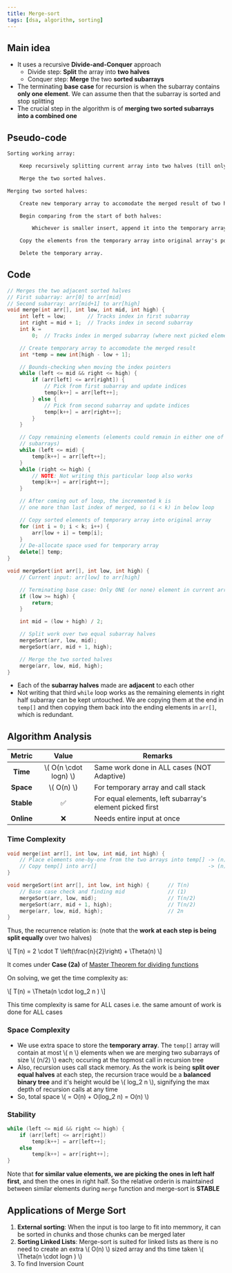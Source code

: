 ```yaml
---
title: Merge-sort
tags: [dsa, algorithm, sorting]
---
```


## Main idea

- It uses a recursive **Divide-and-Conquer** approach
  - Divide step: **Split** the array into **two halves**
  - Conquer step: **Merge** the two **sorted subarrays**
- The terminating **base case** for recursion is when the subarray contains **only one element**. We can assume then that the subarray is sorted and stop splitting
- The crucial step in the algorithm is of **merging two sorted subarrays into a combined one**

## Pseudo-code

```txt
Sorting working array:

    Keep recursively splitting current array into two halves (till only one element present).

    Merge the two sorted halves.

```

```txt
Merging two sorted halves:

    Create new temporary array to accomodate the merged result of two halves.

    Begin comparing from the start of both halves:

        Whichever is smaller insert, append it into the temporary array and update positions ahead.

    Copy the elements fron the temporary array into original array's postions.

    Delete the temporary array.

```

## Code

```cpp title="C++"
// Merges the two adjacent sorted halves
// First subarray: arr[0] to arr[mid]
// Second subarray: arr[mid+1] to arr[high]
void merge(int arr[], int low, int mid, int high) {
    int left = low;       // Tracks index in first subarray
    int right = mid + 1;  // Tracks index in second subarray
    int k =
        0;  // Tracks index in merged subarray (where next picked element goes)

    // Create temporary array to accomodate the merged result
    int *temp = new int[high - low + 1];

    // Bounds-checking when moving the index pointers
    while (left <= mid && right <= high) {
        if (arr[left] <= arr[right]) {
            // Pick from first subarray and update indices
            temp[k++] = arr[left++];
        } else {
            // Pick from second subarray and update indices
            temp[k++] = arr[right++];
        }
    }

    // Copy remaining elements (elements could remain in either one of the
    // subarrays)
    while (left <= mid) {
        temp[k++] = arr[left++];
    }
    while (right <= high) {
        // NOTE: Not writing this particular loop also works
        temp[k++] = arr[right++];
    }

    // After coming out of loop, the incremented k is
    // one more than last index of merged, so (i < k) in below loop

    // Copy sorted elements of temporary array into original array
    for (int i = 0; i < k; i++) {
        arr[low + i] = temp[i];
    }
    // De-allocate space used for temporary array
    delete[] temp;
}

void mergeSort(int arr[], int low, int high) {
    // Current input: arr[low] to arr[high]

    // Terminating base case: Only ONE (or none) element in current array
    if (low >= high) {
        return;
    }

    int mid = (low + high) / 2;

    // Split work over two equal subarray halves
    mergeSort(arr, low, mid);
    mergeSort(arr, mid + 1, high);

    // Merge the two sorted halves
    merge(arr, low, mid, high);
}
```

- Each of the **subarray halves** made are **adjacent** to each other
- Not writing that third `while` loop works as the remaining elements in right half subarray can be kept untouched. We are copying them at the end in `temp[]` and then copying them back into the ending elements in `arr[]`, which is redundant.

## Algorithm Analysis

|   Metric   |          Value          | Remarks                                                  |
| :--------: | :---------------------: | -------------------------------------------------------- |
|  **Time**  | \\( O(n \cdot logn) \\) | Same work done in ALL cases (NOT Adaptive)               |
| **Space**  |      \\( O(n) \\)       | For temporary array and call stack                       |
| **Stable** |           ✅            | For equal elements, left subarray's element picked first |
| **Online** |           ❌            | Needs entire input at once                               |

### Time Complexity

```cpp
void merge(int arr[], int low, int mid, int high) {
    // Place elements one-by-one from the two arrays into temp[] -> (n)
    // Copy temp[] into arr[]                                    -> (n)
}

void mergeSort(int arr[], int low, int high) {      // T(n)
    // Base case check and finding mid              // (1)
    mergeSort(arr, low, mid);                       // T(n/2)
    mergeSort(arr, mid + 1, high);                  // T(n/2)
    merge(arr, low, mid, high);                     // 2n
}
```

Thus, the recurrence relation is: (note that the **work at each step is being split equally** over two halves)

\\[ T(n) = 2 \cdot T \left(\frac{n}{2}\right) + \Theta(n) \\]

It comes under **Case (2a)** of [Master Theorem for dividing functions](/code-journal/dsa/dsa/recurrence-master-thm#master-theorem-for-evaluating-dividing-functions)

On solving, we get the time complexity as:

\\[ T(n) = \Theta(n \cdot log_2 n ) \\]

This time complexity is same for ALL cases i.e. the same amount of work is done for ALL cases

### Space Complexity

- We use extra space to store the **temporary array**. The `temp[]` array will contain at most \\( n \\) elements when we are merging two subarrays of size \\( (n/2) \\) each; occuring at the topmost call in recursion tree
- Also, recursion uses call stack memory. As the work is being **split over equal halves** at each step, the recursion trace would be a **balanced binary tree** and it's height would be \\( log_2 n \\), signifying the max depth of recursion calls at any time
- So, total space \\( = O(n) + O(log_2 n) = O(n) \\)

### Stability

```cpp
while (left <= mid && right <= high) {
    if (arr[left] <= arr[right])
        temp[k++] = arr[left++];
    else
        temp[k++] = arr[right++];
}
```

Note that **for similar value elements, we are picking the ones in left half first**, and then the ones in right half. So the relative orderin is maintained between similar elements during `merge` function and merge-sort is **STABLE**

## Applications of Merge Sort

1. **External sorting**: When the input is too large to fit into memmory, it can be sorted in chunks and those chunks can be merged later
1. **Sorting Linked Lists**: Merge-sort is suited for linked lists as there is no need to create an extra \\( O(n) \\) sized array and ths time taken \\( \Theta(n \cdot logn ) \\)
1. To find Inversion Count
